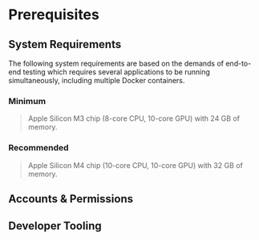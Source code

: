 # Prerequisites

## System Requirements

The following system requirements are based on the demands of end-to-end testing which requires
several applications to be running simultaneously, including multiple Docker containers.

### Minimum

> Apple Silicon M3 chip (8-core CPU, 10-core GPU) with 24 GB of memory.

### Recommended

> Apple Silicon M4 chip (10-core CPU, 10-core GPU) with 32 GB of memory.

## Accounts & Permissions

## Developer Tooling
